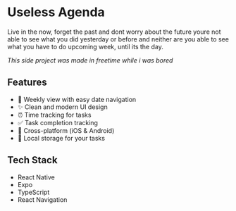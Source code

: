 # Useless Agenda

Live in the now, forget the past and dont worry about the future
youre not able to see what you did yesterday or before and neither are you
able to see what you have to do upcoming week, until its the day.

*This side project was made in freetime while i was bored*
## Features

- 📅 Weekly view with easy date navigation
- ✨ Clean and modern UI design
- ⏰ Time tracking for tasks
- ✅ Task completion tracking
- 📱 Cross-platform (iOS & Android)
- 💾 Local storage for your tasks

## Tech Stack

- React Native
- Expo
- TypeScript
- React Navigation
